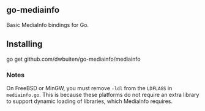 ## go-mediainfo

Basic MediaInfo bindings for Go.

## Installing

go get github.com/dwbuiten/go-mediainfo/mediainfo

### Notes

On FreeBSD or MinGW, you must remove `-ldl` from the `LDFLAGS` in `mediainfo.go`. This is because these platforms do not require an extra library to support dynamic loading of libraries, which MediaInfo requires.
